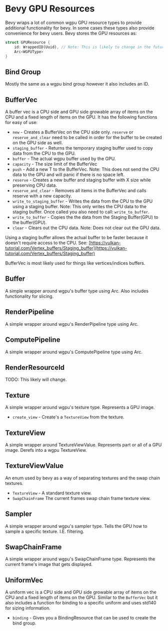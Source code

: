 # Bevy GPU Resources

Bevy wraps a lot of common wgpu GPU resource types to provide additional functionality for bevy. In some cases these types also provide convenience for bevy users. Bevy stores the GPU resources as:

```rust
struct GPUResource {
    id: WrappedID(Uuid), // Note: This is likely to change in the future.
    Arc<WGPUType>
}
```

## Bind Group
Mostly the same as a wgpu bind group however it also includes an ID.

## BufferVec
A buffer vec is a CPU side and GPU side growable array of items on the CPU and a fixed length of items on the GPU. It has the following functions for easy of use:

- `new` - Creates a BufferVec on the CPU side only. `reserve` or `reserve_and_clear` need to be called in order for the buffer to be created on the GPU side as well.
- `staging_buffer` - Returns the temporary staging buffer used to copy data from the CPU to the GPU. 
- `buffer` - The actual wgpu buffer used by the GPU.
- `capacity` - The size limit of the BufferVec
- `push` - Add a new T to the BufferVec. Note: This does not send the CPU data to the GPU and will panic if there is no space left.
- `reserve` - Creates a new buffer and staging buffer with X size while preserving CPU data.
- `reserve_and_clear` - Removes all items in the BufferVec and calls reserve with a new capacity.
- `write_to_staging_buffer` - Writes the data from the CPU to the GPU using a staging buffer. Note: This only writes the CPU data to the staging buffer. Once called you also need to call: `write_to_buffer`.
- `write_to_buffer` - Copies the the data from the Staging Buffer(GPU) to the buffer(GPU).
- `clear` - Clears out the CPU data. Note: Does not clear out the GPU data.

Using a staging buffer allows the actual buffer to be faster because it doesn't require access to the CPU. See: [https://vulkan-tutorial.com/Vertex_buffers/Staging_buffer](https://vulkan-tutorial.com/Vertex_buffers/Staging_buffer)

BufferVec is most likely used for things like vertices/indices buffers.

## Buffer
A simple wrapper around wgpu's buffer type using Arc. Also includes functionality for slicing.

## RenderPipeline
A simple wrapper around wgpu's RenderPipeline type using Arc.

## ComputePipeline
A simple wrapper around wgpu's ComputePipeline type using Arc.

## RenderResourceId
TODO: This likely will change.

## Texture
A simple wrapper around wgpu's texture type. Represents a GPU image. 

- `create_view` - Create's a `TextureView` from the texture.

## TextureView
A simple wrapper around TextureViewValue. Represents part or all of a GPU image. Derefs into a wgpu TextureView.

## TextureViewValue
An enum used by bevy as a way of separating textures and the swap chain textures.

- `TextureView` - A standard texture view.
- `SwapChainFrame` The current frames swap chain frame texture view.

## Sampler
A simple wrapper around wgpu's sampler type. Tells the GPU how to sample a specific texture. I.E. filtering.

## SwapChainFrame
A simple wrapper around wgpu's SwapChainFrame type. Represents the current frame's image that gets displayed.

## UniformVec
A uniform vec is a CPU side and GPU side growable array of items on the CPU and a fixed length of items on the GPU. Similar to the `BufferVec` but it also includes a function for binding to a specific uniform and uses std140 for sizing information.

- `binding` - Gives you a BindingResource that can be used to create the bind group.
